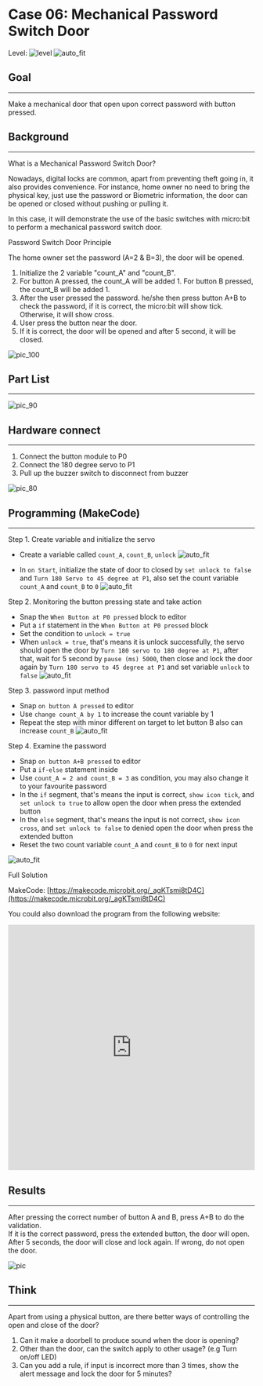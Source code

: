 # Case 06: Mechanical Password Switch Door

Level: ![level](images/level3.png)
![auto_fit](images/Case6/intro.png)<P>

## Goal
<HR>
Make a mechanical door that open upon correct password with button pressed.<BR><P>

## Background
<HR>

<span id="subtitle">What is a Mechanical Password Switch Door?</span><P>
Nowadays, digital locks are common, apart from preventing theft going in, it also provides convenience. For instance, home owner no need to bring the physical key, just use the password or Biometric information, the door can be opened or closed without pushing or pulling it. 

In this case, it will demonstrate the use of the basic switches with micro:bit to perform a mechanical password switch door.
<BR><P>

<span id="subtitle">Password Switch Door Principle</span><P>

The home owner set the password (A=2 & B=3), the door will be opened.
1. Initialize the 2 variable "count_A" and "count_B".
2. For button A pressed, the count_A will be added 1. For button B pressed, the count_B will be added 1.
3. After the user pressed the password. he/she then press button A+B to check the password, if it is correct, the micro:bit will show tick. Otherwise, it will show cross.
4. User press the button near the door.
5. If it is correct, the door will be opened and after 5 second, it will be closed.

![pic_100](images/Case6/Case6_flowchart.png)<P>



## Part List
<HR>

![pic_90](images/Case6/Case6_parts.png)<P>



## Hardware connect
<HR>

1. Connect the button module to P0
2. Connect the 180 degree servo to P1
3. Pull up the buzzer switch to disconnect from buzzer

![pic_80](images/Case6/Case6_hardware.png)<P>

## Programming (MakeCode)
<HR>

<span id="subtitle">Step 1. Create variable and initialize the servo</span><P>
* Create a variable called `count_A`, `count_B`, `unlock`
![auto_fit](images/Case6/Case6_p1.png)<P>
* In `on Start`, initialize the state of door to closed by `set unlock to false` and `Turn 180 Servo to 45 degree at P1`, also set the count variable `count_A` and `count_B` to `0`
![auto_fit](images/Case6/Case6_p2.png)<P>

<span id="subtitle">Step 2. Monitoring the button pressing state and take action</span><P>
* Snap the `When Button at P0 pressed` block to editor
* Put a `if` statement in the `When Button at P0 pressed` block
* Set the condition to `unlock = true`
* When `unlock = true`, that's means it is unlock successfully, the servo should open the door by `Turn 180 servo to 180 degree at P1`, after that, wait for 5 second by `pause (ms) 5000`, then close and lock the door again by `Turn 180 servo to 45 degree at P1` and set variable `unlock` to `false`
![auto_fit](images/Case6/Case6_p3.png)<P>

<span id="subtitle">Step 3. password input method</span><P>
* Snap `on button A pressed` to editor
* Use `change count_A by 1` to increase the count variable by 1
* Repeat the step with minor different on target to let button B also can increase `count_B`
![auto_fit](images/Case6/Case6_p4.png)<P>

<span id="subtitle">Step 4. Examine the password</span><P>
* Snap `on button A+B pressed` to editor
* Put a `if-else` statement inside
* Use `count_A = 2 and count_B = 3` as condition, you may also change it to your favourite password
* In the `if` segment, that's means the input is correct, `show icon tick`, and `set unlock to true` to allow open the door when press the extended button
* In the `else` segment, that's means the input is not correct, `show icon cross`, and `set unlock to false` to denied open the door when press the extended button
* Reset the two count variable `count_A` and `count_B` to `0` for next input

![auto_fit](images/Case6/Case6_p5.png)<P>

<span id="subtitle">Full Solution<BR><P>
MakeCode: [https://makecode.microbit.org/_agKTsmi8tD4C](https://makecode.microbit.org/_agKTsmi8tD4C)<BR><P>
You could also download the program from the following website:<BR>
<iframe src="https://makecode.microbit.org/#pub:_agKTsmi8tD4C" width="100%" height="500" frameborder="0"></iframe>


## Results
<HR>

After pressing the correct number of button A and B, press A+B to do the validation.<BR>If it is the correct password, press the extended button, the door will open. After 5 seconds, the door will close and lock again. If wrong, do not open the door.
<BR><P>
![pic](images/Case6/Case6_result.gif)<P>

## Think
<HR>

Apart from using a physical button, are there better ways of controlling the open and close of the door?

1. Can it make a doorbell to produce sound when the door is opening?
2. Other than the door, can the switch apply to other usage? (e.g Turn on/off LED)
3. Can you add a rule, if input is incorrect more than 3 times, show the alert message and lock the door for 5 minutes?